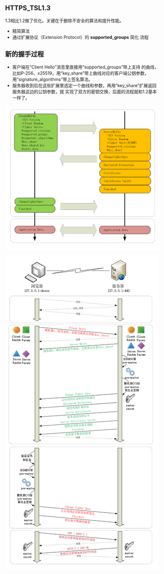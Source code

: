 ## HTTPS_TSL1.3 
1.3相比1.2做了优化。关键在于删除不安全的算法和提升性能。
+ 精简算法
+ 通过扩展协议（Extension Protocol）的 **supported_groups** 简化 流程

## 新的握手过程
+ 客户端在“Client Hello”消息里直接用“supported_groups”带上支持 的曲线，比如P-256、x25519，用“key_share”带上曲线对应的客户端公钥参数， 用“signature_algorithms”带上签名算法。
+ 服务器收到后在这些扩展里选定一个曲线和参数，再用“key_share”扩展返回服务器这边的公钥参数，就 实现了双方的密钥交换，后面的流程就和1.2基本一样了。

![https_tsl1](../../Images/http/https_tsl1.3M.png)

![https_tsl1.3详情](../../Images/http/https_tsl1.3详情.png)
